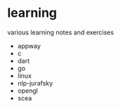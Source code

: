 learning
========

various learning notes and exercises

* appway
* c
* dart
* go
* linux
* nlp-jurafsky
* opengl
* scea
